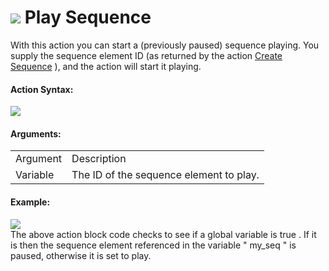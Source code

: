 #  ![](https://gms.magecorn.com/Manual/assets/Images/Scripting_Reference/Drag_And_Drop/Reference/Sequences/i_sequence_play.png) Play Sequence

With this action you can start a (previously paused) sequence playing.
You supply the sequence element ID (as returned by the action [Create
Sequence](Create_Sequence_Element) ), and the action will start it
playing.

#### Action Syntax:

  
![](https://gms.magecorn.com/Manual/assets/Images/Scripting_Reference/Drag_And_Drop/Reference/Sequences/a_sequence_play.png)  

#### Arguments:

|          |                                         |
|----------|-----------------------------------------|
| Argument | Description                             |
| Variable | The ID of the sequence element to play. |

#### Example:

  
![](https://gms.magecorn.com/Manual/assets/Images/Scripting_Reference/Drag_And_Drop/Reference/Sequences/e_sequence_play.png)  
The above action block code checks to see if a global variable is true .
If it is then the sequence element referenced in the variable " my_seq "
is paused, otherwise it is set to play.
